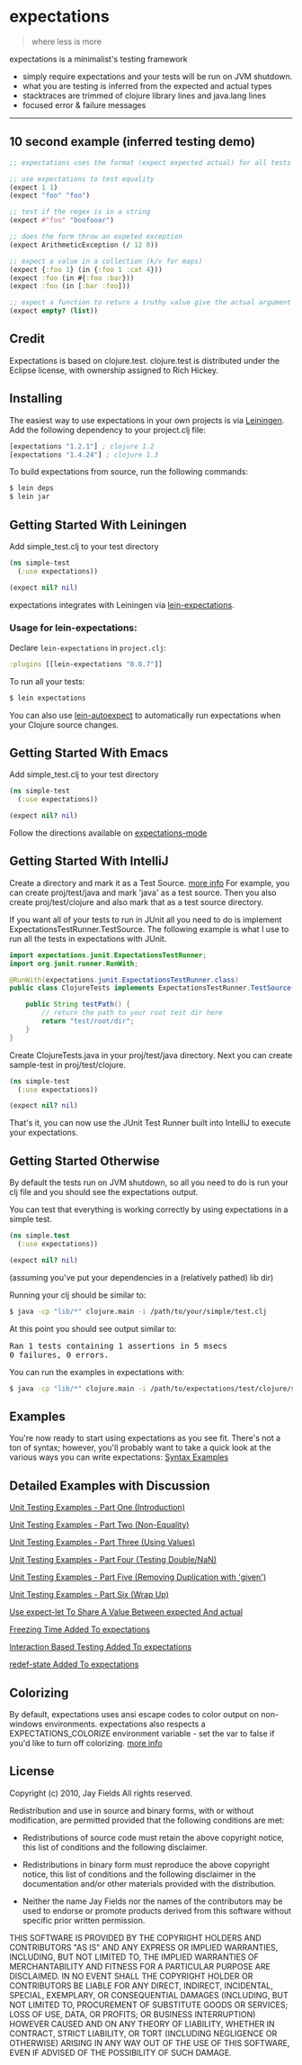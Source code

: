 # expectations

> where less is more

expectations is a minimalist's testing framework

 *  simply require expectations and your tests will be run on JVM shutdown.
 *  what you are testing is inferred from the expected and actual types
 *  stacktraces are trimmed of clojure library lines and java.lang lines
 *  focused error & failure messages

----------

## 10 second example (inferred testing demo)

```clojure
;; expectations uses the format (expect expected actual) for all tests (equality, expected exception, regex matching, interactions, etc)

;; use expectations to test equality
(expect 1 1)
(expect "foo" "foo")

;; test if the regex is in a string
(expect #"foo" "boofooar")

;; does the form throw an expeted exception
(expect ArithmeticException (/ 12 0))

;; expect a value in a collection (k/v for maps)
(expect {:foo 1} (in {:foo 1 :cat 4}))
(expect :foo (in #{:foo :bar}))
(expect :foo (in [:bar :foo]))

;; expect a function to return a truthy value give the actual argument
(expect empty? (list))
```

## Credit

Expectations is based on clojure.test. clojure.test is distributed under the Eclipse license, with
ownership assigned to Rich Hickey.

## Installing


The easiest way to use expectations in your own projects is via
[Leiningen](http://github.com/technomancy/leiningen). Add the
following dependency to your project.clj file:

```clojure
[expectations "1.2.1"] ; clojure 1.2
[expectations "1.4.24"] ; clojure 1.3
```

To build expectations from source, run the following commands:

```bash
$ lein deps
$ lein jar
```

## Getting Started With Leiningen

Add simple_test.clj to your test directory

```clojure
(ns simple-test
  (:use expectations))

(expect nil? nil)
```

expectations integrates with Leiningen via [lein-expectations](https://github.com/gar3thjon3s/lein-expectations).

### Usage for lein-expectations:

Declare `lein-expectations` in `project.clj`:

```clojure
:plugins [[lein-expectations "0.0.7"]]
```

To run all your tests:

```bash
$ lein expectations
```

You can also use [lein-autoexpect](https://github.com/jakemcc/lein-autoexpect) to automatically run expectations when your Clojure source changes.

## Getting Started With Emacs

Add simple_test.clj to your test directory

```clojure
(ns simple-test
  (:use expectations))

(expect nil? nil)
```

Follow the directions available on [expectations-mode](https://github.com/gar3thjon3s/expectations-mode)

## Getting Started With IntelliJ

Create a directory and mark it as a Test Source. [more info](http://www.jetbrains.com/idea/webhelp/configuring-folders-within-a-content-root.html#mark)
For example, you can create proj/test/java and mark 'java' as a test source. Then you also create proj/test/clojure and also mark that as a test source directory.

If you want all of your tests to run in JUnit all you need to do is implement ExpectationsTestRunner.TestSource.
The following example is what I use to run all the tests in expectations with JUnit.

```java
import expectations.junit.ExpectationsTestRunner;
import org.junit.runner.RunWith;

@RunWith(expectations.junit.ExpectationsTestRunner.class)
public class ClojureTests implements ExpectationsTestRunner.TestSource{

    public String testPath() {
        // return the path to your root test dir here
        return "test/root/dir";
    }
}
```

Create ClojureTests.java in your proj/test/java directory. Next you can create sample-test in proj/test/clojure.

```clojure
(ns simple-test
  (:use expectations))

(expect nil? nil)
```

That's it, you can now use the JUnit Test Runner built into IntelliJ to execute your expectations.

## Getting Started Otherwise

By default the tests run on JVM shutdown, so all you need to do is run your clj file and you should see the expectations output.

You can test that everything is working correctly by using
expectations in a simple test.

```clojure
(ns simple.test
  (:use expectations))

(expect nil? nil)
```

(assuming you've put your dependencies in a (relatively pathed) lib dir)

Running your clj should be similar to:
```bash
$ java -cp "lib/*" clojure.main -i /path/to/your/simple/test.clj
```

At this point you should see output similar to:

<pre>Ran 1 tests containing 1 assertions in 5 msecs
0 failures, 0 errors.</pre>

You can run the examples in expectations with:
```bash
$ java -cp "lib/*" clojure.main -i /path/to/expectations/test/clojure/success/success_examples.clj
```

## Examples

You're now ready to start using expectations as you see fit. There's not a ton of syntax; however, you'll probably want to take a quick look at the various ways you can write expectations: [Syntax Examples](http://github.com/jaycfields/expectations/blob/master/test/clojure/success/success_examples.clj)

## Detailed Examples with Discussion

[Unit Testing Examples - Part One (Introduction)](http://blog.jayfields.com/2011/11/clojure-expectations-introduction.html)

[Unit Testing Examples - Part Two (Non-Equality)](http://blog.jayfields.com/2011/11/clojure-non-equality-expectations.html)

[Unit Testing Examples - Part Three (Using Values)](http://blog.jayfields.com/2011/11/clojure-expectations-with-values-in.html)

[Unit Testing Examples - Part Four (Testing Double/NaN)](http://blog.jayfields.com/2011/11/clojure-expectations-and-doublenan.html)

[Unit Testing Examples - Part Five (Removing Duplication with 'given')](http://blog.jayfields.com/2011/11/clojure-expectations-removing.html)

[Unit Testing Examples - Part Six (Wrap Up)](http://blog.jayfields.com/2011/11/clojure-expectations-unit-testing-wrap.html)

[Use expect-let To Share A Value Between expected And actual](http://blog.jayfields.com/2012/11/clojure-use-expect-let-to-share-value.html)

[Freezing Time Added To expectations](http://blog.jayfields.com/2012/11/clojure-freezing-time-added-to.html)

[Interaction Based Testing Added To expectations](http://blog.jayfields.com/2012/11/clojure-interaction-based-testing-added.html)

[redef-state Added To expectations](http://blog.jayfields.com/2012/10/clojure-redef-state-added-to.html)

## Colorizing

By default, expectations uses ansi escape codes to color output on non-windows environments. expectations also respects a EXPECTATIONS_COLORIZE environment variable - set the var to false if you'd like to turn off colorizing.
[more info](http://blog.jayfields.com/2012/05/clojure-expectations-colorized.html)

## License

Copyright (c) 2010, Jay Fields
All rights reserved.

Redistribution and use in source and binary forms, with or without modification, are permitted provided that the following conditions are met:

* Redistributions of source code must retain the above copyright notice, this list of conditions and the following disclaimer.

* Redistributions in binary form must reproduce the above copyright notice, this list of conditions and the following disclaimer in the documentation and/or other materials provided with the distribution.

* Neither the name Jay Fields nor the names of the contributors may be used to endorse or promote products derived from this software without specific prior written permission.

THIS SOFTWARE IS PROVIDED BY THE COPYRIGHT HOLDERS AND CONTRIBUTORS "AS IS" AND ANY EXPRESS OR IMPLIED WARRANTIES, INCLUDING, BUT NOT LIMITED TO, THE IMPLIED WARRANTIES OF MERCHANTABILITY AND FITNESS FOR A PARTICULAR PURPOSE ARE DISCLAIMED. IN NO EVENT SHALL THE COPYRIGHT HOLDER OR CONTRIBUTORS BE LIABLE FOR ANY DIRECT, INDIRECT, INCIDENTAL, SPECIAL, EXEMPLARY, OR CONSEQUENTIAL DAMAGES (INCLUDING, BUT NOT LIMITED TO, PROCUREMENT OF SUBSTITUTE GOODS OR SERVICES; LOSS OF USE, DATA, OR PROFITS; OR BUSINESS INTERRUPTION) HOWEVER CAUSED AND ON ANY THEORY OF LIABILITY, WHETHER IN CONTRACT, STRICT LIABILITY, OR TORT (INCLUDING NEGLIGENCE OR OTHERWISE) ARISING IN ANY WAY OUT OF THE USE OF THIS SOFTWARE, EVEN IF ADVISED OF THE POSSIBILITY OF SUCH DAMAGE.
